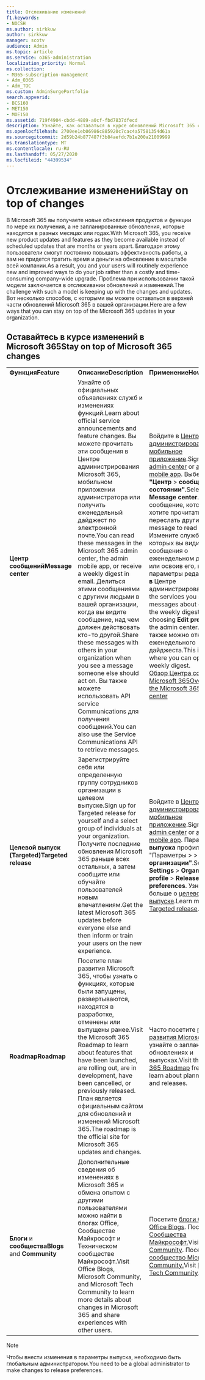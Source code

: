 ```yaml
---
title: Отслеживание изменений
f1.keywords:
- NOCSH
ms.author: sirkkuw
author: sirkkuw
manager: scotv
audience: Admin
ms.topic: article
ms.service: o365-administration
localization_priority: Normal
ms.collection:
- M365-subscription-management
- Adm_O365
- Adm_TOC
ms.custom: AdminSurgePortfolio
search.appverid:
- BCS160
- MET150
- MOE150
ms.assetid: 719f4904-cbdd-4889-a0cf-fbd7837dfecd
description: Узнайте, как оставаться в курсе обновлений Microsoft 365 с помощью Центра сообщений, целевого выпуска, плана, блогов и сообщества.
ms.openlocfilehash: 2700ee1eb06986c885920c7cac4a57581354d61a
ms.sourcegitcommit: 2d59b24b877487f3b84aefdc7b1e200a21009999
ms.translationtype: MT
ms.contentlocale: ru-RU
ms.lasthandoff: 05/27/2020
ms.locfileid: "44399534"
---
```

# <a name="stay-on-top-of-changes"></a><span data-ttu-id="0d527-103">Отслеживание изменений</span><span class="sxs-lookup"><span data-stu-id="0d527-103">Stay on top of changes</span></span>

<span data-ttu-id="0d527-104">В Microsoft 365 вы получаете новые обновления продуктов и функции по мере их получения, а не запланированные обновления, которые находятся в разных месяцах или годах.</span><span class="sxs-lookup"><span data-stu-id="0d527-104">With Microsoft 365, you receive new product updates and features as they become available instead of scheduled updates that are months or years apart.</span></span> <span data-ttu-id="0d527-105">Благодаря этому пользователи смогут постоянно повышать эффективность работы, а вам не придется тратить время и деньги на обновление в масштабе всей компании.</span><span class="sxs-lookup"><span data-stu-id="0d527-105">As a result, you and your users will routinely experience new and improved ways to do your job rather than a costly and time-consuming company-wide upgrade.</span></span> <span data-ttu-id="0d527-106">Проблема при использовании такой модели заключается в отслеживании обновлений и изменений.</span><span class="sxs-lookup"><span data-stu-id="0d527-106">The challenge with such a model is keeping up with the changes and updates.</span></span> <span data-ttu-id="0d527-107">Вот несколько способов, с которыми вы можете оставаться в верхней части обновлений Microsoft 365 в вашей организации.</span><span class="sxs-lookup"><span data-stu-id="0d527-107">Here are a few ways that you can stay on top of the Microsoft 365 updates in your organization.</span></span>

## <a name="stay-on-top-of-microsoft-365-changes"></a><span data-ttu-id="0d527-108">Оставайтесь в курсе изменений в Microsoft 365</span><span class="sxs-lookup"><span data-stu-id="0d527-108">Stay on top of Microsoft 365 changes</span></span>

||||
|:-----|:-----|:-----|
|<span data-ttu-id="0d527-109">**Функция**</span><span class="sxs-lookup"><span data-stu-id="0d527-109">**Feature**</span></span> <br/> |<span data-ttu-id="0d527-110">**Описание**</span><span class="sxs-lookup"><span data-stu-id="0d527-110">**Description**</span></span> <br/> |<span data-ttu-id="0d527-111">**Применение**</span><span class="sxs-lookup"><span data-stu-id="0d527-111">**How to use**</span></span> <br/> |
|<span data-ttu-id="0d527-112">**Центр сообщений**</span><span class="sxs-lookup"><span data-stu-id="0d527-112">**Message center**</span></span> <br/> |<span data-ttu-id="0d527-113">Узнайте об официальных объявлениях служб и изменениях функций.</span><span class="sxs-lookup"><span data-stu-id="0d527-113">Learn about official service announcements and feature changes.</span></span> <span data-ttu-id="0d527-114">Вы можете прочитать эти сообщения в Центре администрирования Microsoft 365, мобильном приложении администратора или получить еженедельный дайджест по электронной почте.</span><span class="sxs-lookup"><span data-stu-id="0d527-114">You can read these messages in the Microsoft 365 admin center, the admin mobile app, or receive a weekly digest in email.</span></span> <span data-ttu-id="0d527-115">Делиться этими сообщениями с другими людьми в вашей организации, когда вы видите сообщение, над чем должен действовать кто-то другой.</span><span class="sxs-lookup"><span data-stu-id="0d527-115">Share these messages with others in your organization when you see a message someone else should act on.</span></span> <span data-ttu-id="0d527-116">Вы также можете использовать API service Communications для получения сообщений.</span><span class="sxs-lookup"><span data-stu-id="0d527-116">You can also use the Service Communications API to retrieve messages.</span></span>  <br/> |<span data-ttu-id="0d527-117">Войдите в [Центр администрирования](../admin-overview/about-the-admin-center.md) или [мобильное приложение](../admin-overview/admin-mobile-app.md).</span><span class="sxs-lookup"><span data-stu-id="0d527-117">Sign in to the [admin center](../admin-overview/about-the-admin-center.md) or [admin mobile app](../admin-overview/admin-mobile-app.md).</span></span> <span data-ttu-id="0d527-118">Выберите **"Центр** \> **сообщений о состоянии".**</span><span class="sxs-lookup"><span data-stu-id="0d527-118">Select **Health** \> **Message center**.</span></span> <span data-ttu-id="0d527-119">Выберите сообщение, которое вы хотите прочитать или переслать другим.</span><span class="sxs-lookup"><span data-stu-id="0d527-119">Select a message to read or share.</span></span>  <br/> <span data-ttu-id="0d527-120">Измените службы, в которых вы видите сообщения о еженедельном дайджесте, или освоив его, выбрав параметры редактирования **в** Центре администрирования.</span><span class="sxs-lookup"><span data-stu-id="0d527-120">Change the services you see messages about or opt-in to the weekly digest by choosing **Edit preferences** in the admin center.</span></span> <span data-ttu-id="0d527-121">Здесь также можно отказаться от еженедельного дайджеста.</span><span class="sxs-lookup"><span data-stu-id="0d527-121">This is also where you can opt-out of the weekly digest.</span></span>  <br/> [<span data-ttu-id="0d527-122">Обзор Центра сообщений Microsoft 365</span><span class="sxs-lookup"><span data-stu-id="0d527-122">Overview of the Microsoft 365 Message center</span></span>](message-center.md) <br/> |
|<span data-ttu-id="0d527-123">**Целевой выпуск (Targeted)**</span><span class="sxs-lookup"><span data-stu-id="0d527-123">**Targeted release**</span></span> <br/> |<span data-ttu-id="0d527-124">Зарегистрируйте себя или определенную группу сотрудников организации в целевом выпуске.</span><span class="sxs-lookup"><span data-stu-id="0d527-124">Sign up for Targeted release for yourself and a select group of individuals at your organization.</span></span> <span data-ttu-id="0d527-125">Получите последние обновления Microsoft 365 раньше всех остальных, а затем сообщите или обучайте пользователей новым впечатлениям.</span><span class="sxs-lookup"><span data-stu-id="0d527-125">Get the latest Microsoft 365 updates before everyone else and then inform or train your users on the new experience.</span></span>  <br/> |<span data-ttu-id="0d527-126">Войдите в [Центр администрирования](../admin-overview/about-the-admin-center.md) или [мобильное приложение](../admin-overview/admin-mobile-app.md).</span><span class="sxs-lookup"><span data-stu-id="0d527-126">Sign in to the [admin center](../admin-overview/about-the-admin-center.md) or [admin mobile app](../admin-overview/admin-mobile-app.md).</span></span> <span data-ttu-id="0d527-127">Параметры **выпуска** профиля "Параметры \>  \> **организации"**.</span><span class="sxs-lookup"><span data-stu-id="0d527-127">Selece **Settings** \> **Organization profile** \> **Release preferences**.</span></span> <span data-ttu-id="0d527-128">Узнайте больше о [целевом выпуске](release-options-in-office-365.md).</span><span class="sxs-lookup"><span data-stu-id="0d527-128">Learn more about [Targeted release](release-options-in-office-365.md).</span></span>  <br/> |
|<span data-ttu-id="0d527-129">**Roadmap**</span><span class="sxs-lookup"><span data-stu-id="0d527-129">**Roadmap**</span></span> <br/> |<span data-ttu-id="0d527-130">Посетите план развития Microsoft 365, чтобы узнать о функциях, которые были запущены, развертываются, находятся в разработке, отменены или выпущены ранее.</span><span class="sxs-lookup"><span data-stu-id="0d527-130">Visit the Microsoft 365 Roadmap to learn about features that have been launched, are rolling out, are in development, have been cancelled, or previously released.</span></span> <span data-ttu-id="0d527-131">План является официальным сайтом для обновлений и изменений Microsoft 365.</span><span class="sxs-lookup"><span data-stu-id="0d527-131">The roadmap is the official site for Microsoft 365 updates and changes.</span></span>  <br/> |<span data-ttu-id="0d527-132">Часто посетите [план развития Microsoft 365](https://www.microsoft.com/microsoft-365/roadmap) и узнайте о запланированных обновлениях и выпусках.</span><span class="sxs-lookup"><span data-stu-id="0d527-132">Visit the [Microsoft 365 Roadmap](https://www.microsoft.com/microsoft-365/roadmap) frequently and learn about planned updates and releases.</span></span>  <br/> |
|<span data-ttu-id="0d527-133">**Блоги** и **сообщества**</span><span class="sxs-lookup"><span data-stu-id="0d527-133">**Blogs** and **Community**</span></span> <br/> |<span data-ttu-id="0d527-134">Дополнительные сведения об изменениях в Microsoft 365 и обмена опытом с другими пользователями можно найти в блогах Office, Сообществе Майкрософт и Техническом сообществе Майкрософт.</span><span class="sxs-lookup"><span data-stu-id="0d527-134">Visit Office Blogs, Microsoft Community, and Microsoft Tech Community to learn more details about changes in Microsoft 365 and share experiences with other users.</span></span>  <br/> |<span data-ttu-id="0d527-135">Посетите [блоги Office.](https://www.microsoft.com/en-us/microsoft-365/blog/)</span><span class="sxs-lookup"><span data-stu-id="0d527-135">Visit [Office Blogs](https://www.microsoft.com/en-us/microsoft-365/blog/).</span></span> <span data-ttu-id="0d527-136">Посетите [сайт Сообщества Майкрософт.](https://answers.microsoft.com)</span><span class="sxs-lookup"><span data-stu-id="0d527-136">Visit [Microsoft Community](https://answers.microsoft.com).</span></span> <span data-ttu-id="0d527-137">Посетите [сообщество Microsoft Tech Community.](https://techcommunity.microsoft.com)</span><span class="sxs-lookup"><span data-stu-id="0d527-137">Visit [Microsoft Tech Community](https://techcommunity.microsoft.com).</span></span>  <br/> |

> [!NOTE]
> <span data-ttu-id="0d527-138">Чтобы внести изменения в параметры выпуска, необходимо быть глобальным администратором.</span><span class="sxs-lookup"><span data-stu-id="0d527-138">You need to be a global administrator to make changes to release preferences.</span></span>

